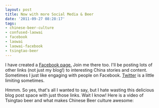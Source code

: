 ```yaml
---
layout: post
title: Now with more Social Media & Beer
date: '2011-09-27 08:28:17'
tags:
- chinese-beer-culture
- confused-laowai
- facebook
- laowai
- laowai-facebook
- tsingtao-beer
---
```


I have created a <a href="http://www.facebook.com/pages/Confused-Laowai/119051224867760">Facebook page.</a> Join me there too. I'll be posting lots of other links (not just my blog!) to interesting China stories and content. Sometimes I just like engaging with people on Facebook. <a href="http://twitter.com/confusedlaowai">Twitter</a> is a little limiting sometimes.

Hmmm. So yes, that's all I wanted to say, but I hate wasting this delicious blog post space with just those links. Wait I know! Here is a video of Tsingtao beer and what makes Chinese Beer culture awesome:

<div align="center"><object style="height: 390px; width: 459px"><param name="movie" value="http://www.youtube.com/v/T3VDb30ASY0?version=3"><param name="allowFullScreen" value="true"><param name="allowScriptAccess" value="always"><embed src="http://www.youtube.com/v/T3VDb30ASY0?version=3" type="application/x-shockwave-flash" allowfullscreen="true" allowScriptAccess="always" width="450" height="360"></object></div>